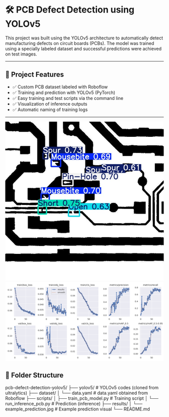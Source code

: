 # 🛠️ PCB Defect Detection using YOLOv5

This project was built using the YOLOv5 architecture to automatically detect manufacturing defects on circuit boards (PCBs). The model was trained using a specially labeled dataset and successful predictions were achieved on test images.

---

## 📌 Project Features

- ✅ Custom PCB dataset labeled with Roboflow
- ✅ Training and prediction with YOLOv5 (PyTorch)
- ✅ Easy training and test scripts via the command line
- ✅ Visualization of inference outputs
- ✅ Automatic naming of training logs

---

![alt text](200Epoch5n.jpg)
![alt text](200EpochResult.png)


## 📁 Folder Structure
pcb-defect-detection-yolov5/
├── yolov5/ # YOLOv5 codes (cloned from ultralytics)
├── dataset/
│ └── data.yaml # data.yaml obtained from Roboflow
├── scripts/
│ ├── train_pcb_model.py # Training script
│ └── run_inference_pcb.py # Prediction (inference)
├── results/
│ └── example_prediction.jpg # Example prediction visual 
└── README.md
